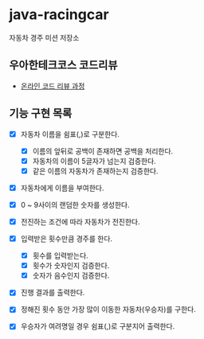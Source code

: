 # java-racingcar

자동차 경주 미션 저장소

## 우아한테크코스 코드리뷰

- [온라인 코드 리뷰 과정](https://github.com/woowacourse/woowacourse-docs/blob/master/maincourse/README.md)

## 기능 구현 목록

- [x] 자동차 이름을 쉼표(,)로 구분한다.
    - [x] 이름의 앞뒤로 공백이 존재하면 공백을 처리한다.
    - [x] 자동차의 이름이 5글자가 넘는지 검증한다.
    - [x] 같은 이름의 자동차가 존재하는지 검증한다.

- [x] 자동차에게 이름을 부여한다.

- [x] 0 ~ 9사이의 랜덤한 숫자를 생성한다.
- [x] 전진하는 조건에 따라 자동차가 전진한다.
- [x] 입력받은 횟수만큼 경주를 한다.
    - [x] 횟수를 입력받는다.
    - [x] 횟수가 숫자인지 검증한다.
    - [x] 숫자가 음수인지 검증한다.
- [x] 진행 결과를 출력한다.
- [x] 정해진 횟수 동안 가장 많이 이동한 자동차(우승자)를 구한다.
- [x] 우승자가 여려명일 경우 쉼표(,)로 구분지어 출력한다.
